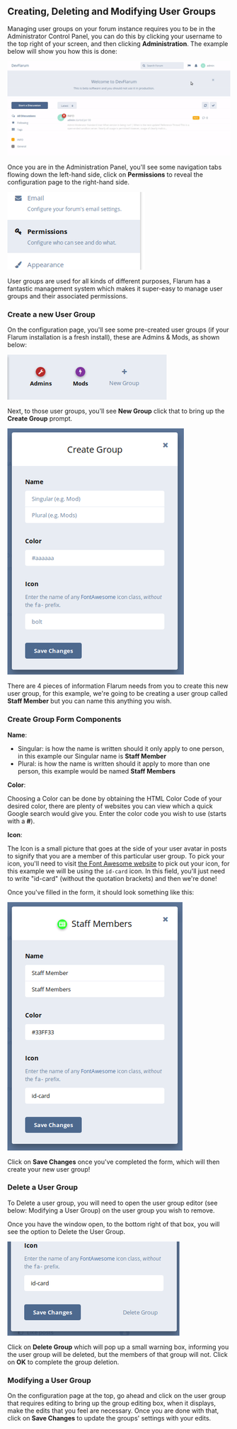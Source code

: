 ## Creating, Deleting and Modifying User Groups

Managing user groups on your forum instance requires you to be in the Administrator Control Panel, you can do this by clicking your username to the top right of your screen, and then clicking **Administration**. The example below will show you how this is done:

![Administration Link Screenshot](687474703a2f2f692e696d6775722e636f6d2f575a315a6a78392e676966.gif)

Once you are in the Administration Panel, you'll see some navigation tabs flowing down the left-hand side, click on **Permissions** to reveal the configuration page to the right-hand side.

![Permissions Screenshot](687474703a2f2f692e696d6775722e636f6d2f795834455466302e706e67.png)

User groups are used for all kinds of different purposes, Flarum has a fantastic management system which makes it super-easy to manage user groups and their associated permissions.

### Create a new User Group

On the configuration page, you'll see some pre-created user groups (if your Flarum installation is a fresh install), these are Admins & Mods, as shown below:

![SS Group bar](687474703a2f2f692e696d6775722e636f6d2f30345a457730472e706e67.png)

Next, to those user groups, you'll see **New Group** click that to bring up the **Create Group** prompt.

![SS Group Creation Prompt](687474703a2f2f692e696d6775722e636f6d2f4d4d3039314f4a2e706e67.png)

There are 4 pieces of information Flarum needs from you to create this new user group, for this example, we're going to be creating a user group called **Staff Member** but you can name this anything you wish.

### Create Group Form Components


**Name**:
 - Singular: is how the name is written should it only apply to one person, in this example our Singular name is **Staff Member**
 - Plural: is how the name is written should it apply to more than one person, this example would be named **Staff Members**

**Color**:

Choosing a Color can be done by obtaining the HTML Color Code of your desired color, there are plenty of websites you can view which a quick Google search would give you. Enter the color code you wish to use (starts with a **#**).

**Icon**:

The Icon is a small picture that goes at the side of your user avatar in posts to signify that you are a member of this particular user group. To pick your icon, you'll need to visit [the Font Awesome website](https://fontawesome.com/icons/) to pick out your icon, for this example we will be using the ```id-card``` icon. In this field, you'll just need to write "id-card" (without the quotation brackets) and then we're done!

Once you've filled in the form, it should look something like this:

![SS Group Create Filled In](687474703a2f2f692e696d6775722e636f6d2f336863613430662e706e67.png)

Click on **Save Changes** once you've completed the form, which will then create your new user group!

### Delete a User Group

To Delete a user group, you will need to open the user group editor (see below: Modifying a User Group) on the user group you wish to remove.

Once you have the window open, to the bottom right of that box, you will see the option to Delete the User Group.

![SS - Delete Group option](Screenshot-from-2017-05-20-18-04-09.png)

Click on **Delete Group** which will pop up a small warning box, informing you the user group will be deleted, but the members of that group will not. Click on **OK** to complete the group deletion.

### Modifying a User Group

On the configuration page at the top, go ahead and click on the user group that requires editing to bring up the group editing box, when it displays, make the edits that you feel are necessary. Once you are done with that, click on **Save Changes** to update the groups' settings with your edits.
